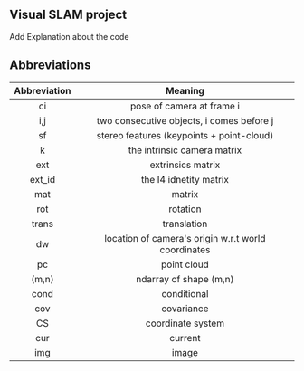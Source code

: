 ## Visual SLAM project 
Add Explanation about the code 

## Abbreviations
| Abbreviation      | Meaning    |  
|:-----------------:|:------------------:|
ci| pose of camera at frame i
i,j | two consecutive objects, i comes before j
sf | stereo features (keypoints + point-cloud)
k | the intrinsic camera matrix
ext | extrinsics matrix
ext_id | the I4 idnetity matrix
mat | matrix
rot | rotation
trans | translation
dw | location of camera's origin w.r.t world coordinates
pc | point cloud
(m,n) | ndarray of shape (m,n)
cond | conditional
cov | covariance
CS | coordinate system
cur | current
img | image







